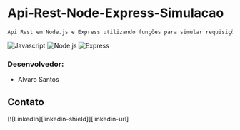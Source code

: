 # Api-Rest-Node-Express-Simulacao

```sh
Api Rest em Node.js e Express utilizando funções para simular requisições
```

<div align="left">
    <img src="https://img.shields.io/badge/-Javascript-yellow?style=for-the-badge" alt="Javascript">
    <img src="https://img.shields.io/badge/-Node.js-green?style=for-the-badge" alt="Node.js">
    <img src="https://img.shields.io/badge/-Express-white?style=for-the-badge" alt="Express">
</div>

### Desenvolvedor:

* Alvaro Santos

## Contato

[![LinkedIn][linkedin-shield]][linkedin-url]
